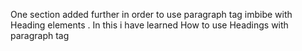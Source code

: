 One section added further in order to use paragraph tag imbibe with Heading elements . In this i have learned How to use Headings with paragraph tag 
